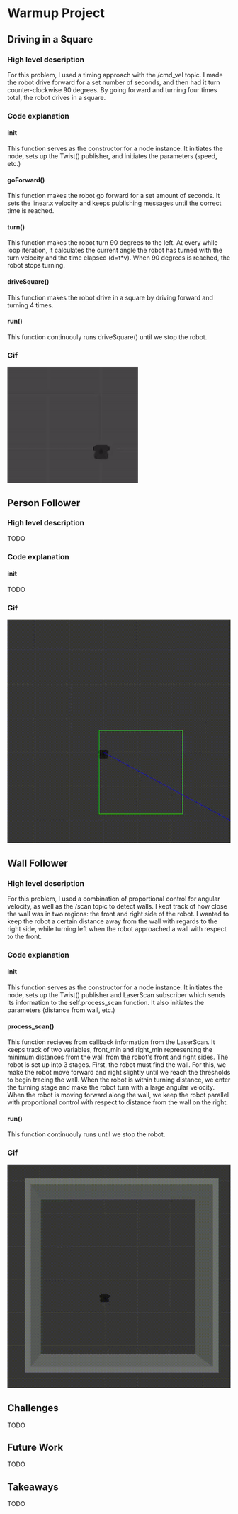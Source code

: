 # Warmup Project 
## Driving in a Square
### High level description
For this problem, I used a timing approach with the /cmd_vel topic.
I made the robot drive forward for a set number of seconds, and then had it turn counter-clockwise 90 degrees.
By going forward and turning four times total, the robot drives in a square.

### Code explanation
#### __init__
This function serves as the constructor for a node instance. 
It initiates the node, sets up the Twist() publisher, and initiates the parameters (speed, etc.)
#### goForward()
This function makes the robot go forward for a set amount of seconds.
It sets the linear.x velocity and keeps publishing messages until the correct time is reached.
#### turn()
This function makes the robot turn 90 degrees to the left. At every while loop iteration,
it calculates the current angle the robot has turned with the turn velocity and the time elapsed (d=t*v).
When 90 degrees is reached, the robot stops turning.
#### driveSquare()
This function makes the robot drive in a square by driving forward and turning 4 times.
#### run()
This function continuouly runs driveSquare() until we stop the robot.

### Gif
![drive_square gif](https://github.com/davidyxwu/warmup_project/blob/main/gifs/drive_square.gif)

## Person Follower
### High level description
TODO

### Code explanation
#### __init__
TODO

### Gif
![wall_follower gif](https://github.com/davidyxwu/warmup_project/blob/main/gifs/person_follower.gif)

## Wall Follower
### High level description
For this problem, I used a combination of proportional control for angular velocity, as well as the /scan topic to detect walls.
I kept track of how close the wall was in two regions: the front and right side of the robot.
I wanted to keep the robot a certain distance away from the wall with regards to the right side, while turning left when 
the robot approached a wall with respect to the front.

### Code explanation
#### __init__
This function serves as the constructor for a node instance. 
It initiates the node, sets up the Twist() publisher and LaserScan subscriber which sends its information to the self.process_scan function.
It also initiates the parameters (distance from wall, etc.)
#### process_scan()
This function recieves from callback information from the LaserScan.
It keeps track of two variables, front_min and right_min representing the minimum distances from the wall from the robot's front and right sides.
The robot is set up into 3 stages. First, the robot must find the wall. For this, we make the robot move forward and right slightly until we reach the thresholds to begin tracing the wall.
When the robot is within turning distance, we enter the turning stage and make the robot turn with a large angular velocity.
When the robot is moving forward along the wall, we keep the robot parallel with proportional control with respect to distance from the wall on the right. 
#### run()
This function continuouly runs until we stop the robot.

### Gif
![wall_follower gif](https://github.com/davidyxwu/warmup_project/blob/main/gifs/wall_follower.gif)

## Challenges
TODO
## Future Work
TODO
## Takeaways
TODO

